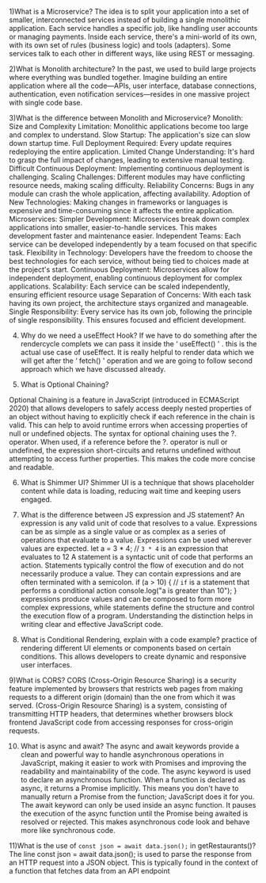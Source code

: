 1)What is a Microservice?
The idea is to split your application into a set of smaller, interconnected services instead of building a single monolithic application. Each service handles a specific job, like handling user accounts or managing payments. Inside each service, there's a mini-world of its own, with its own set of rules (business logic) and tools (adapters). Some services talk to each other in different ways, like using REST or messaging. 

2)What is Monolith architecture?
In the past, we used to build large projects where everything was bundled together. Imagine building an entire application where all the code—APIs, user interface, database connections, authentication, even notification services—resides in one massive project with single code base.

3)What is the difference between Monolith and Microservice?
Monolith:
Size and Complexity Limitation: Monolithic applications become too large and complex to understand.
Slow Startup: The application's size can slow down startup time.
Full Deployment Required: Every update requires redeploying the entire application.
Limited Change Understanding: It's hard to grasp the full impact of changes, leading to extensive manual testing.
Difficult Continuous Deployment: Implementing continuous deployment is challenging.
Scaling Challenges: Different modules may have conflicting resource needs, making scaling difficulty.
Reliability Concerns: Bugs in any module can crash the whole application, affecting availability.
Adoption of New Technologies: Making changes in frameworks or languages is expensive and time-consuming since it affects the entire application.
Microservices:
Simpler Development: Microservices break down complex applications into smaller, easier-to-handle services. This makes development faster and
maintenance easier.
Independent Teams: Each service can be developed independently by a team focused on that specific task.
Flexibility in Technology: Developers have the freedom to choose the best technologies for each service, without being tied to choices made at the project's start.
Continuous Deployment: Microservices allow for independent deployment, enabling continuous deployment for complex applications.
Scalability: Each service can be scaled independently, ensuring efficient resource usage
Separation of Concerns: With each task having its own project, the architecture stays organized and manageable.
Single Responsibility: Every service has its own job, following the principle of single responsibility. This ensures focused and efficient development.


4) Why do we need a useEffect Hook?
If we have to do something after the rendercycle complets we can pass it inside the ‘ useEffect() ' . this is the actual use case of useEffect. It is really helpful to render data which we will get after the ‘ fetch() ' operation and we are going to follow second approach which we have discussed already. 

5) What is Optional Chaining?

Optional Chaining is a feature in JavaScript (introduced in ECMAScript 2020) that allows developers to safely access deeply nested properties of an object without having to explicitly check if each reference in the chain is valid. This can help to avoid runtime errors when accessing properties of null or undefined objects.
The syntax for optional chaining uses the ?. operator. When used, if a reference before the ?. operator is null or undefined, the expression short-circuits and returns undefined without attempting to access further properties. This makes the code more concise and readable.

6) What is Shimmer UI?
Shimmer UI is a technique that shows placeholder content while data is loading, reducing wait time and keeping users engaged.

7) What is the difference between JS expression and JS statement?
An expression is any valid unit of code that resolves to a value. Expressions can be as simple as a single value or as complex as a series of operations that evaluate to a value. Expressions can be used wherever values are expected.
let a = 3 * 4;  // `3 * 4` is an expression that evaluates to 12
A statement is a syntactic unit of code that performs an action. Statements typically control the flow of execution and do not necessarily produce a value. They can contain expressions and are often terminated with a semicolon.
if (a > 10) {  // `if` is a statement that performs a conditional action
  console.log("a is greater than 10");
}
expressions produce values and can be composed to form more complex expressions, while statements define the structure and control the execution flow of a program. Understanding the distinction helps in writing clear and effective JavaScript code.

8) What is Conditional Rendering, explain with a code example?
practice of rendering different UI elements or components based on certain conditions. This allows developers to create dynamic and responsive user interfaces.

9)What is CORS?
CORS (Cross-Origin Resource Sharing) is a security feature implemented by browsers that restricts web pages from making requests to a
different origin (domain) than the one from which it was served.
(Cross-Origin Resource Sharing) is a system, consisting of transmitting HTTP headers, that determines whether browsers block frontend JavaScript code from accessing responses for cross-origin requests.

10) What is async and await?
The async and await keywords provide a clean and powerful way to handle asynchronous operations in JavaScript, making it easier to work with Promises and improving the readability and maintainability of the code.
The async keyword is used to declare an asynchronous function. When a function is declared as async, it returns a Promise implicitly. This means you don't have to manually return a Promise from the function; JavaScript does it for you.
The await keyword can only be used inside an async function. It pauses the execution of the async function until the Promise being awaited is resolved or rejected. This makes asynchronous code look and behave more like synchronous code.

11)What is the use of `const json = await data.json();` in getRestaurants()?
The line const json = await data.json(); is used to parse the response from an HTTP request into a JSON object. This is typically found in the context of a function that fetches data from an API endpoint
